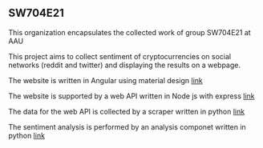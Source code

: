 ## SW704E21

This organization encapsulates the collected work of group SW704E21 at AAU

This project aims to collect sentiment of cryptocurrencies on social networks (reddit and twitter) and displaying the results on a webpage.

The website is written in Angular using material design [link](https://github.com/sw704e21/website)

The website is supported by a web API written in Node js with express [link](https://github.com/sw704e21/web-backend)

The data for the web API is collected by a scraper written in python [link](https://github.com/sw704e21/crawler)

The sentiment analysis is performed by an analysis componet written in python [link](https://github.com/sw704e21/server-backend)
